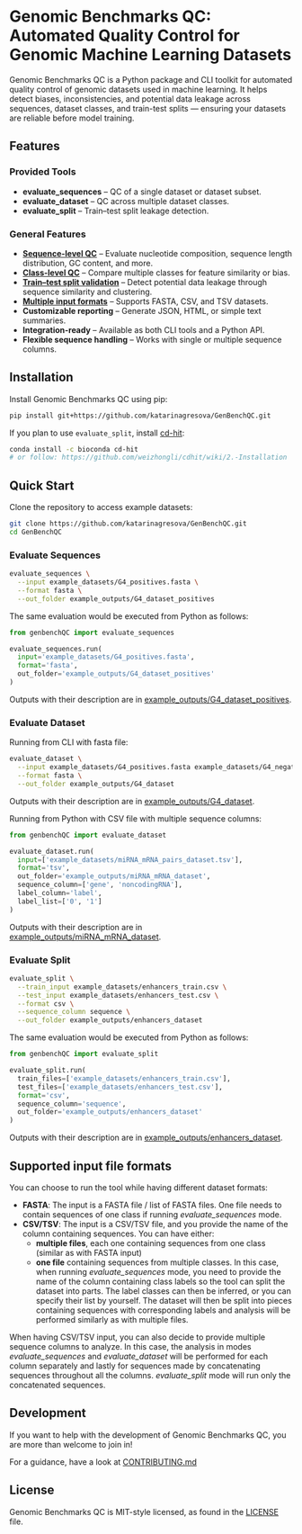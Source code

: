 # Genomic Benchmarks QC: Automated Quality Control for Genomic Machine Learning Datasets

Genomic Benchmarks QC is a Python package and CLI toolkit for automated quality control of genomic datasets used in machine learning.
It helps detect biases, inconsistencies, and potential data leakage across sequences, dataset classes, and train-test splits — ensuring your datasets are reliable before model training.

## Features

### Provided Tools
- **evaluate_sequences** – QC of a single dataset or dataset subset.
- **evaluate_dataset** – QC across multiple dataset classes.
- **evaluate_split** – Train–test split leakage detection.

### General Features
- [**Sequence-level QC**](#evaluate-sequences) – Evaluate nucleotide composition, sequence length distribution, GC content, and more.
- [**Class-level QC**](#evaluate-dataset) – Compare multiple classes for feature similarity or bias.
- [**Train–test split validation**](#evaluate-split) – Detect potential data leakage through sequence similarity and clustering.
- [**Multiple input formats**](#supported-input-file-formats) – Supports FASTA, CSV, and TSV datasets.
- **Customizable reporting** – Generate JSON, HTML, or simple text summaries.
- **Integration-ready** – Available as both CLI tools and a Python API.
- **Flexible sequence handling** – Works with single or multiple sequence columns.

## Installation

Install Genomic Benchmarks QC using pip:

```bash
pip install git+https://github.com/katarinagresova/GenBenchQC.git
```

If you plan to use `evaluate_split`, install [cd-hit](https://www.bioinformatics.org/cd-hit/cd-hit-user-guide):

```bash
conda install -c bioconda cd-hit
# or follow: https://github.com/weizhongli/cdhit/wiki/2.-Installation
```

## Quick Start

Clone the repository to access example datasets:

```bash
git clone https://github.com/katarinagresova/GenBenchQC.git
cd GenBenchQC
```

### Evaluate Sequences

```bash
evaluate_sequences \
  --input example_datasets/G4_positives.fasta \
  --format fasta \
  --out_folder example_outputs/G4_dataset_positives
```

The same evaluation would be executed from Python as follows:

```python
from genbenchQC import evaluate_sequences

evaluate_sequences.run(
  input='example_datasets/G4_positives.fasta', 
  format='fasta',
  out_folder='example_outputs/G4_dataset_positives'
)
```

Outputs with their description are in [example_outputs/G4_dataset_positives](example_outputs/G4_dataset_positives).

### Evaluate Dataset

Running from CLI with fasta file:

```bash
evaluate_dataset \
  --input example_datasets/G4_positives.fasta example_datasets/G4_negatives.fasta \
  --format fasta \
  --out_folder example_outputs/G4_dataset
```

Outputs with their description are in [example_outputs/G4_dataset](example_outputs/G4_dataset).

Running from Python with CSV file with multiple sequence columns:

```python
from genbenchQC import evaluate_dataset

evaluate_dataset.run(
  input=['example_datasets/miRNA_mRNA_pairs_dataset.tsv'], 
  format='tsv', 
  out_folder='example_outputs/miRNA_mRNA_dataset', 
  sequence_column=['gene', 'noncodingRNA'], 
  label_column='label', 
  label_list=['0', '1']
)
```

Outputs with their description are in [example_outputs/miRNA_mRNA_dataset](example_outputs/miRNA_mRNA_dataset).

### Evaluate Split

```bash
evaluate_split \
  --train_input example_datasets/enhancers_train.csv \
  --test_input example_datasets/enhancers_test.csv \
  --format csv \
  --sequence_column sequence \
  --out_folder example_outputs/enhancers_dataset
```

The same evaluation would be executed from Python as follows:

```python
from genbenchQC import evaluate_split

evaluate_split.run(
  train_files=['example_datasets/enhancers_train.csv'],
  test_files=['example_datasets/enhancers_test.csv'],
  format='csv',
  sequence_column='sequence',
  out_folder='example_outputs/enhancers_dataset'
)
```

Outputs with their description are in [example_outputs/enhancers_dataset](example_outputs/enhancers_dataset).

## Supported input file formats

You can choose to run the tool while having different dataset formats:
- **FASTA**: The input is a FASTA file / list of FASTA files. One file needs to contain sequences of one class if running *evaluate_sequences* mode.
- **CSV/TSV**: The input is a CSV/TSV file, and you provide the name of the column containing sequences. You can have either:
  - **multiple files**, each one containing sequences from one class (similar as with FASTA input)
  - **one file** containing sequences from multiple classes. In this case, when running *evaluate_sequences* mode, you need to provide the name of the column containing class labels so the tool can split the dataset into parts. The label classes can then be inferred, or you can specify their list by yourself. The dataset will then be split into pieces containing sequences with corresponding labels and analysis will be performed similarly as with multiple files.

When having CSV/TSV input, you can also decide to provide multiple sequence columns to analyze. In this case, the analysis in modes *evaluate_sequences* and *evaluate_dataset* will be performed for each column separately and lastly for sequences made by concatenating sequences throughout all the columns. 
*evaluate_split* mode will run only the concatenated sequences.


## Development

If you want to help with the development of Genomic Benchmarks QC, you are more than welcome to join in!

For a guidance, have a look at [CONTRIBUTING.md](CONTRIBUTING.md)

## License

Genomic Benchmarks QC is MIT-style licensed, as found in the [LICENSE](LICENSE) file.